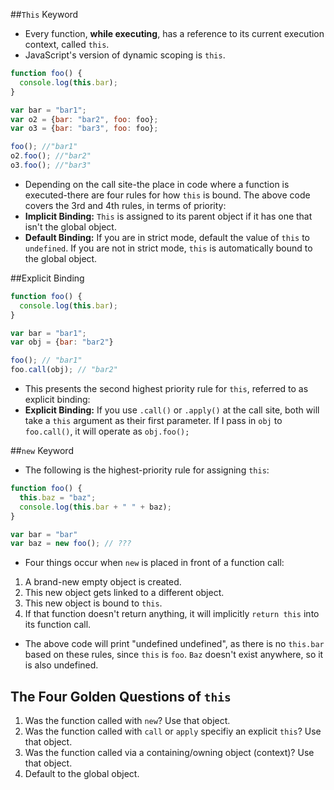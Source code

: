 ##`This` Keyword
- Every function, **while executing**, has a reference to its current execution context, called `this`.
- JavaScript's version of dynamic scoping is `this`.

```javascript
function foo() {
  console.log(this.bar);
}

var bar = "bar1";
var o2 = {bar: "bar2", foo: foo};
var o3 = {bar: "bar3", foo: foo};

foo(); //"bar1"
o2.foo(); //"bar2"
o3.foo(); //"bar3"
```
- Depending on the call site-the place in code where a function is executed-there are four rules for how `this` is bound. The above code covers the 3rd and 4th rules, in terms of priority: 
- **Implicit Binding:** `This` is assigned to its parent object if it has one that isn't the global object.
- **Default Binding:** If you are in strict mode, default the value of `this` to `undefined`. If you are not in strict mode, `this` is automatically bound to the global object.

##Explicit Binding 
```javascript
function foo() {
  console.log(this.bar);
}

var bar = "bar1";
var obj = {bar: "bar2"}

foo(); // "bar1"
foo.call(obj); // "bar2"
```
- This presents the second highest priority rule for `this`, referred to as explicit binding:
- **Explicit Binding:** If you use `.call()` or `.apply()` at the call site, both will take a `this` argument as their first parameter. If I pass in `obj` to `foo.call()`, it will operate as `obj.foo();`

##`new` Keyword
- The following is the highest-priority rule for assigning `this`: 
```javascript
function foo() {
  this.baz = "baz";
  console.log(this.bar + " " + baz);
}

var bar = "bar"
var baz = new foo(); // ???
```
- Four things occur when `new` is placed in front of a function call:
1. A brand-new empty object is created.
2. This new object gets linked to a different object.
3. This new object is bound to `this`.
4. If that function doesn't return anything, it will implicitly `return this` into its function call.

- The above code will print "undefined undefined", as there is no `this.bar` based on these rules, since `this` is `foo`. `Baz` doesn't exist anywhere, so it is also undefined.

## The Four Golden Questions of `this`
1. Was the function called with `new`? Use that object.
2. Was the function called with `call` or `apply` specifiy an explicit `this`? Use that object.
3. Was the function called via a containing/owning object (context)? Use that object.
4. Default to the global object.
